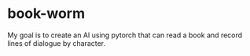 # book-worm
My goal is to create an AI using pytorch that can read a book and record lines of dialogue by character.
